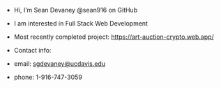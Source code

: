 - Hi, I’m Sean Devaney @sean916 on GitHub

- I am interested in Full Stack Web Development

- Most recently completed project:  https://art-auction-crypto.web.app/

- Contact info: 
-   email:  sgdevaney@ucdavis.edu
-   phone:  1-916-747-3059


<!---
sean916/sean916 is a ✨ special ✨ repository because its `README.md` (this file) appears on your GitHub profile.
You can click the Preview link to take a look at your changes.
--->
